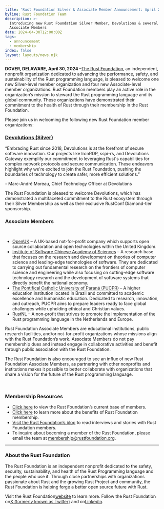 ```yaml
---
title: 'Rust Foundation Silver & Associate Member Announcement: April 2024'
byline: Rust Foundation Team
description: >-
  Introducing new Rust Foundation Silver Member, Devolutions & several new
  Associate Members
date: 2024-04-30T12:00:00Z
tags:
  - announcement
  - membership
index: false
layout: layouts/news.njk
---
```

**DOVER, DELAWARE, April 30, 2024** –[<u>The Rust Foundation</u>](https://rustfoundation.org/), an independent, nonprofit organization dedicated to advancing the performance, safety, and sustainability of the Rust programming language, is pleased to welcome one new Silver-level member organization and four new Associate-level member organizations. Rust Foundation members play an active role in the organization’s mission to steward the Rust programming language and its global community. These organizations have demonstrated their commitment to the health of Rust through their membership in the Rust Foundation.

Please join us in welcoming the following new Rust Foundation member organizations:

### **<u>Devolutions (Silver)</u>**

“Embracing Rust since 2018, Devolutions is at the forefront of secure software innovation. Our projects like IronRDP, sspi-rs, and Devolutions Gateway exemplify our commitment to leveraging Rust's capabilities for complex network protocols and secure communication. These endeavors highlight why we're excited to join the Rust Foundation, pushing the boundaries of technology to create safer, more efficient solutions.”

\- Marc-André Moreau, Chief Technology Officer at Devolutions

The Rust Foundation is pleased to welcome Devolutions, which has demonstrated a multifaceted commitment to the Rust ecosystem through their Silver Membership as well as their exclusive RustConf Diamond-tier sponsorship.

### Associate Members

&nbsp;

* [OpenUK](https://openuk.uk/) – A UK-based not-for-profit company which supports open source collaboration and open technologies within the United Kingdom.
* [Institute of Software Chinese Academy of Sciences](http://english.is.cas.cn/) – A research base that focuses on the research and development on theories of computer science and leading-edge technologies of software. They are dedicated to carrying out fundamental research on the frontiers of computer science and engineering while also focusing on cutting-edge software technology research and the development of software systems that directly benefit the national economy.
* [The Pontifical Catholic University of Paraná (PUCPR)](https://www.pucpr.br/) – A higher education institution located in Brazil and committed to academic excellence and humanistic education. Dedicated to research, innovation, and outreach, PUCPR aims to prepare leaders ready to face global challenges while upholding ethical and Christian values.
* [RustNL](https://rustnl.org/) – A non-profit that strives to promote the implementation of the Rust programming language in the Netherlands and Europe.

Rust Foundation Associate Members are educational institutions, public research facilities, and/or not-for-profit organizations whose missions align with the Rust Foundation’s work. Associate Members do not pay membership dues and instead engage in collaborative activities and benefit through public association with the Rust Foundation.

The Rust Foundation is also encouraged to see an influx of new Rust Foundation Associate Members, as partnering with other nonprofits and institutions makes it possible to better collaborate with organizations that share a vision for the future of the Rust programming language.

&nbsp;

### **Membership Resources**

* [Click here](https://foundation.rust-lang.org/members/) to view the Rust Foundation’s current base of members.
* [Click here](https://foundation.rust-lang.org/info/become-a-member/) to learn more about the benefits of Rust Foundation membership.
* [Visit the Rust Foundation’s blog](https://foundation.rust-lang.org/tags/member%20spotlight/) to read interviews and stories with Rust Foundation members.
* To inquire about becoming a member of the Rust Foundation, please email the team at <u>membership@rustfoundation.org</u>.

---

### **About the Rust Foundation**

The Rust Foundation is an independent nonprofit dedicated to the safety, security, sustainability, and health of the Rust Programming language and the people who use it. Through close partnerships with organizations passionate about Rust and the growing Rust Project and community, the Rust Foundation is helping forge a better open source future with Rust.

Visit the Rust Foundation[<u>website</u>](https://foundation.rust-lang.org/) to learn more. Follow the Rust Foundation on[<u>X (formerly known as Twitter)</u>](https://twitter.com/rust_foundation) and on[<u>LinkedIn</u>](https://www.linkedin.com/company/rust-foundation).

&nbsp;